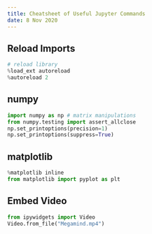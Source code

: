 ```yaml
---
title: Cheatsheet of Useful Jupyter Commands
date: 8 Nov 2020
---
```


## Reload Imports

```python
# reload library
%load_ext autoreload
%autoreload 2
```

## numpy

```python
import numpy as np # matrix manipulations
from numpy.testing import assert_allclose
np.set_printoptions(precision=1)
np.set_printoptions(suppress=True)
```

## matplotlib

```python
%matplotlib inline
from matplotlib import pyplot as plt
```

## Embed Video

```python
from ipywidgets import Video
Video.from_file("Megamind.mp4")
```
